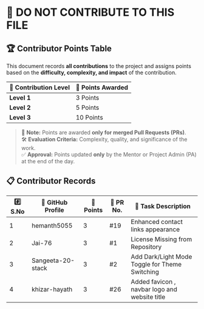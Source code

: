 # 🚫 DO NOT CONTRIBUTE TO THIS FILE

## 🏆 **Contributor Points Table**

This document records **all contributions** to the project and assigns points based on the **difficulty, complexity, and impact** of the contribution.

| 🏅 Contribution Level | 🎯 Points Awarded |
| -------------------- | ----------------- |
| **Level 1**          | 3 Points          |
| **Level 2**          | 5 Points          |
| **Level 3**          | 10 Points         |

> 📌 **Note:** Points are awarded **only for merged Pull Requests (PRs)**.  
> 🛠 **Evaluation Criteria:** Complexity, quality, and significance of the work.  
> ✅ **Approval:** Points updated **only** by the Mentor or Project Admin (PA) at the end of the day.



## 📋 **Contributor Records**

| #️⃣ S.No | 👤 GitHub Profile | 🎯 Points | 🔗 PR No. | 📌 Task Description                            |
| -------- | ----------------- | --------- | --------- | ---------------------------------------------- |
| 1        | hemanth5055       | 3         | #19       | Enhanced contact links appearance              |
| 2        | Jai-76            | 3         | #1        | License Missing from Repository                |
| 3        | Sangeeta-20-stack | 3         | #2        | Add Dark/Light Mode Toggle for Theme Switching |
| 4        | khizar-hayath     | 3         | #26       | Added favicon , navbar logo and website title              |

